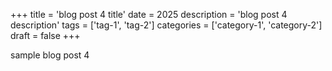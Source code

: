 +++
title = 'blog post 4 title'
date = 2025
description = 'blog post 4 description'
tags = ['tag-1', 'tag-2']
categories = ['category-1', 'category-2']
draft = false
+++

sample blog post 4
